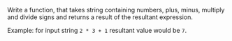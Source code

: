 Write a function, that takes string containing numbers, plus, minus, multiply and divide signs and returns a result of the resultant expression.

Example: for input string ``2 * 3 + 1`` resultant value would be ``7``.
